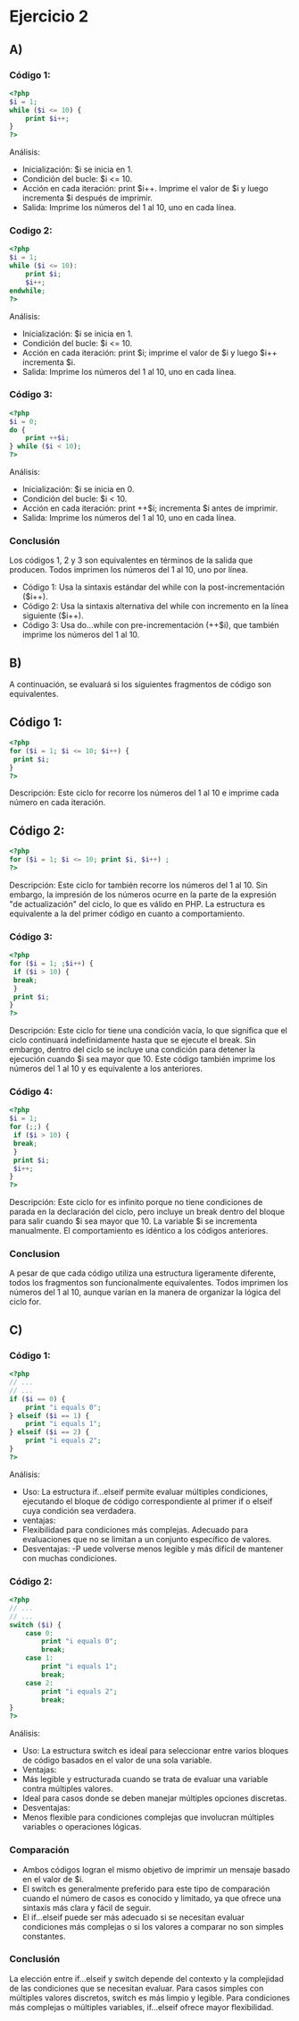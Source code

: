 # Ejercicio 2
## A)
### Código 1:
```php
<?php
$i = 1;
while ($i <= 10) {
    print $i++;
}
?>
```
Análisis:
-   Inicialización: $i se inicia en 1.
-	Condición del bucle: $i <= 10.
-	Acción en cada iteración: print $i++. Imprime el valor de $i y luego incrementa $i después de imprimir.
-	Salida: Imprime los números del 1 al 10, uno en cada línea.

### Codigo 2:
```php
<?php
$i = 1;
while ($i <= 10):
    print $i;
    $i++;
endwhile;
?>
```
Análisis:
-   Inicialización: $i se inicia en 1.
-   Condición del bucle: $i <= 10.
-   Acción en cada iteración: print $i; imprime el valor de $i y luego $i++ incrementa $i.
-   Salida: Imprime los números del 1 al 10, uno en cada línea.

### Código 3:
```php
<?php
$i = 0;
do {
    print ++$i;
} while ($i < 10);
?>
```
Análisis:
-   Inicialización: $i se inicia en 0.
-   Condición del bucle: $i < 10.
-   Acción en cada iteración: print ++$i; incrementa $i antes de imprimir.
-   Salida: Imprime los números del 1 al 10, uno en cada línea.

### Conclusión

Los códigos 1, 2 y 3 son equivalentes en términos de la salida que producen. Todos imprimen los números del 1 al 10, uno por línea.

- Código 1: Usa la sintaxis estándar del while con la post-incrementación ($i++).
- Código 2: Usa la sintaxis alternativa del while con incremento en la línea siguiente ($i++).
- Código 3: Usa do...while con pre-incrementación (++$i), que también imprime los números del 1 al 10.

## B)

A continuación, se evaluará si los siguientes fragmentos de código son equivalentes.

## Código 1:
```php
<?php 
for ($i = 1; $i <= 10; $i++) {
 print $i;
}
?>
```
Descripción:
Este ciclo for recorre los números del 1 al 10 e imprime cada número en cada iteración.

## Código 2:
```php
<?php
for ($i = 1; $i <= 10; print $i, $i++) ;
?>
```
Descripción:
Este ciclo for también recorre los números del 1 al 10. Sin embargo, la impresión de los números ocurre en la parte de la expresión "de actualización" del ciclo, lo que es válido en PHP. La estructura es equivalente a la del primer código en cuanto a comportamiento.

### Código 3:
```php
<?php
for ($i = 1; ;$i++) {
 if ($i > 10) {
 break;
 }
 print $i;
}
?>
```
Descripción:
Este ciclo for tiene una condición vacía, lo que significa que el ciclo continuará indefinidamente hasta que se ejecute el break. Sin embargo, dentro del ciclo se incluye una condición para detener la ejecución cuando $i sea mayor que 10. Este código también imprime los números del 1 al 10 y es equivalente a los anteriores.

### Código 4:
```php
<?php
$i = 1;
for (;;) {
 if ($i > 10) {
 break;
 }
 print $i;
 $i++;
}
?>
```
Descripción:
Este ciclo for es infinito porque no tiene condiciones de parada en la declaración del ciclo, pero incluye un break dentro del bloque para salir cuando $i sea mayor que 10. La variable $i se incrementa manualmente. El comportamiento es idéntico a los códigos anteriores.

### Conclusion
A pesar de que cada código utiliza una estructura ligeramente diferente, todos los fragmentos son funcionalmente equivalentes. Todos imprimen los números del 1 al 10, aunque varían en la manera de organizar la lógica del ciclo for. 


## C)
### Código 1:
```php
<?php
// ...
// ...
if ($i == 0) {
    print "i equals 0";
} elseif ($i == 1) {
    print "i equals 1";
} elseif ($i == 2) {
    print "i equals 2";
}
?>
```
Análisis:
- Uso: La estructura if...elseif permite evaluar múltiples condiciones, ejecutando el bloque de código correspondiente al primer if o elseif cuya condición sea verdadera.
- ventajas:
-	Flexibilidad para condiciones más complejas.
Adecuado para evaluaciones que no se limitan a un conjunto específico de valores.
- Desventajas:
-P uede volverse menos legible y más difícil de mantener con muchas condiciones.

### Código 2:
```php
<?php
// ...
// ...
switch ($i) {
    case 0:
        print "i equals 0";
        break;
    case 1:
        print "i equals 1";
        break;
    case 2:
        print "i equals 2";
        break;
}
?>

```
Análisis:
- Uso: La estructura switch es ideal para seleccionar entre varios bloques de código basados en el valor de una sola variable.
- Ventajas:
- Más legible y estructurada cuando se trata de evaluar una variable contra múltiples valores.
- Ideal para casos donde se deben manejar múltiples opciones discretas.
- Desventajas:
- Menos flexible para condiciones complejas que involucran múltiples variables o operaciones lógicas.

### Comparación

- Ambos códigos logran el mismo objetivo de imprimir un mensaje basado en el valor de $i.
- El switch es generalmente preferido para este tipo de comparación cuando el número de casos es conocido y limitado, ya que ofrece una sintaxis más clara y fácil de seguir.
- El if...elseif puede ser más adecuado si se necesitan evaluar condiciones más complejas o si los valores a comparar no son simples constantes.

### Conclusión

La elección entre if...elseif y switch depende del contexto y la complejidad de las condiciones que se necesitan evaluar. Para casos simples con múltiples valores discretos, switch es más limpio y legible. Para condiciones más complejas o múltiples variables, if...elseif ofrece mayor flexibilidad.
